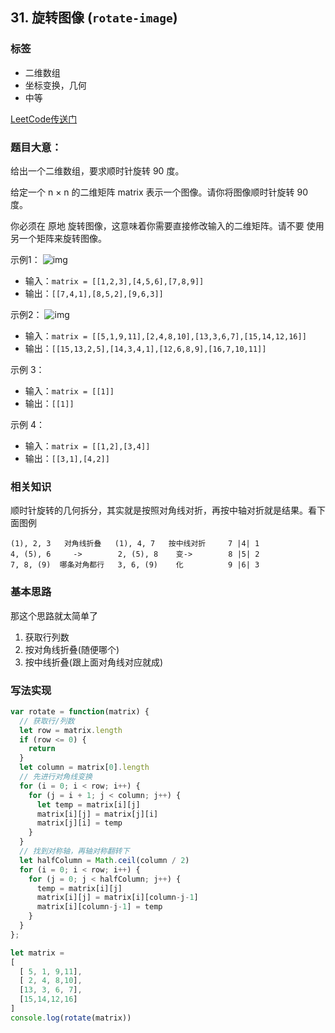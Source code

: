 ## 31. 旋转图像 (`rotate-image`)
### 标签
* 二维数组
* 坐标变换，几何
* 中等

[LeetCode传送门](https://leetcode-cn.com/problems/rotate-image/)

### 题目大意：
给出一个二维数组，要求顺时针旋转 90 度。

给定一个 n × n 的二维矩阵 matrix 表示一个图像。请你将图像顺时针旋转 90 度。

你必须在 原地 旋转图像，这意味着你需要直接修改输入的二维矩阵。请不要 使用另一个矩阵来旋转图像。

示例1：
![img](https://assets.leetcode.com/uploads/2020/08/28/mat1.jpg)
* 输入：`matrix = [[1,2,3],[4,5,6],[7,8,9]]`
* 输出：`[[7,4,1],[8,5,2],[9,6,3]]`

示例2：
![img](https://assets.leetcode.com/uploads/2020/08/28/mat2.jpg)

* 输入：`matrix = [[5,1,9,11],[2,4,8,10],[13,3,6,7],[15,14,12,16]]`
* 输出：`[[15,13,2,5],[14,3,4,1],[12,6,8,9],[16,7,10,11]]`

示例 3：
* 输入：`matrix = [[1]]`
* 输出：`[[1]]`

示例 4：
* 输入：`matrix = [[1,2],[3,4]]`
* 输出：`[[3,1],[4,2]]`

### 相关知识
顺时针旋转的几何拆分，其实就是按照对角线对折，再按中轴对折就是结果。看下面图例
```
(1), 2, 3   对角线折叠   (1), 4, 7   按中线对折     7 |4| 1
4, (5), 6     ->        2, (5), 8    变->        8 |5| 2
7, 8, (9)  哪条对角都行   3, 6, (9)    化          9 |6| 3
```

### 基本思路
那这个思路就太简单了

1. 获取行列数
2. 按对角线折叠(随便哪个)
3. 按中线折叠(跟上面对角线对应就成)

### 写法实现
```JavaScript
var rotate = function(matrix) {
  // 获取行/列数
  let row = matrix.length
  if (row <= 0) {
    return
  }
  let column = matrix[0].length
  // 先进行对角线变换
  for (i = 0; i < row; i++) {
    for (j = i + 1; j < column; j++) {
      let temp = matrix[i][j]
      matrix[i][j] = matrix[j][i]
      matrix[j][i] = temp
    }
  }
  // 找到对称轴，再轴对称翻转下
  let halfColumn = Math.ceil(column / 2)
  for (i = 0; i < row; i++) {
    for (j = 0; j < halfColumn; j++) {
      temp = matrix[i][j]
      matrix[i][j] = matrix[i][column-j-1]
      matrix[i][column-j-1] = temp
    } 
  }
};

let matrix =
[
  [ 5, 1, 9,11],
  [ 2, 4, 8,10],
  [13, 3, 6, 7],
  [15,14,12,16]
]
console.log(rotate(matrix))
```